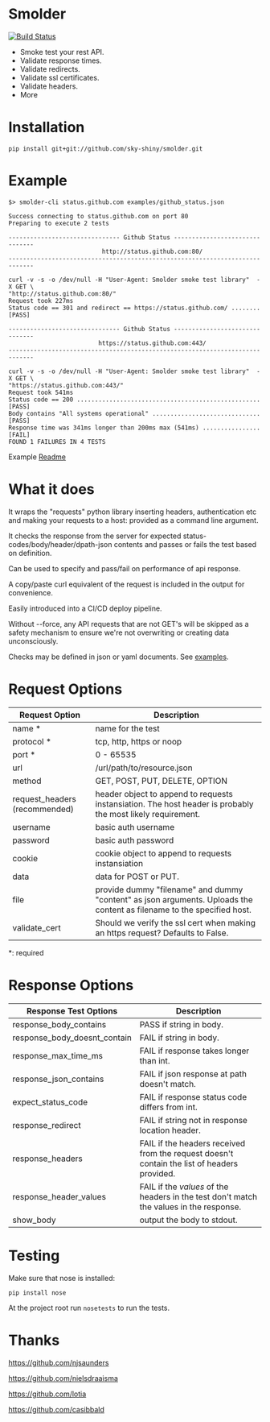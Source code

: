 Smolder
=======
[![Build Status](https://travis-ci.org/sky-shiny/smolder.svg?branch=master)](https://travis-ci.org/sky-shiny/smolder)

- Smoke test your rest API.
- Validate response times.
- Validate redirects.
- Validate ssl certificates.
- Validate headers.
- More

Installation
============

```
pip install git+git://github.com/sky-shiny/smolder.git
```

Example
=======

```
$> smolder-cli status.github.com examples/github_status.json

Success connecting to status.github.com on port 80
Preparing to execute 2 tests

------------------------------- Github Status -------------------------------
                          http://status.github.com:80/
-----------------------------------------------------------------------------

curl -v -s -o /dev/null -H "User-Agent: Smolder smoke test library"  -X GET \
"http://status.github.com:80/"
Request took 227ms
Status code == 301 and redirect == https://status.github.com/ ........ [PASS]

------------------------------- Github Status -------------------------------
                         https://status.github.com:443/
-----------------------------------------------------------------------------

curl -v -s -o /dev/null -H "User-Agent: Smolder smoke test library"  -X GET \
"https://status.github.com:443/"
Request took 541ms
Status code == 200 ................................................... [PASS]
Body contains "All systems operational" .............................. [PASS]
Response time was 341ms longer than 200ms max (541ms) ................ [FAIL]
FOUND 1 FAILURES IN 4 TESTS
```

Example [Readme](https://github.com/sky-shiny/smolder/blob/master/examples/README.md)

What it does
============

It wraps the "requests" python library inserting headers, authentication etc and
making your requests to a host: provided as a command line argument.

It checks the response from the server for expected status-codes/body/header/dpath-json
contents and passes or fails the test based on definition.

Can be used to specify and pass/fail on performance of api response.

A copy/paste curl equivalent of the request is included in the output for
convenience.

Easily introduced into a CI/CD deploy pipeline.

Without --force, any API requests that are not GET's will be skipped as a safety
mechanism to ensure we're not overwriting or creating data unconsciously.

Checks may be defined in json or yaml documents. See [examples](examples).

Request Options
===============

Request Option | Description
---------------|-------------
name \* | name for the test
protocol \* | tcp, http, https or noop
port \* | 0 - 65535
url | /url/path/to/resource.json
method | GET, POST, PUT, DELETE, OPTION
request_headers (recommended) |  header object to append to requests instansiation.  The host header is probably the most likely requirement.
username | basic auth username
password | basic auth password
cookie | cookie object to append to requests instansiation
data | data for POST or PUT.
file | provide dummy "filename" and dummy "content" as json arguments. Uploads the content as filename to the specified host.
validate_cert | Should we verify the ssl cert when making an https request?  Defaults to False.

*: required

Response Options
================

Response Test Options | Description
----------------------|-----------------------------
response_body_contains | PASS if string in body.
response_body_doesnt_contain | FAIL if string in body.
response_max_time_ms | FAIL if response takes longer than int.
response_json_contains | FAIL if json response at path doesn't match.
expect_status_code | FAIL if response status code differs from int.
response_redirect | FAIL if string not in response location header.
response_headers | FAIL if the headers received from the request doesn't contain the list of headers provided.
response_header_values | FAIL if the *values* of the headers in the test don't match the values in the response.
show_body | output the body to stdout.

Testing
=======
Make sure that nose is installed:

```pip install nose```

At the project root run ```nosetests``` to run the tests.

Thanks
======

https://github.com/njsaunders

https://github.com/nielsdraaisma

https://github.com/lotia

https://github.com/casibbald
